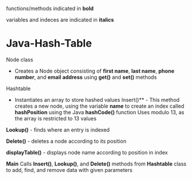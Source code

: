 functions/methods indicated in **bold**

variables and indeces are indicated in __italics__

# Java-Hash-Table
Node class
 *  Creates a Node object consisting of __first name__, __last name__, __phone number__, and __email address__ using **get()** and **set()** methods
 
Hashtable
 *  Instantiates an array to store hashed values
Insert()** - This method creates a new node, using the variable __name__ to create an index called __hashPosition__ using the Java **hashCode()** function
    Uses modulo 13, as the array is restricted to 13 values
    
**Lookup()** - finds where an entry is indexed

**Delete()** - deletes a node according to its position

**displayTable()** - displays node name according to position in index

**Main**
Calls **Insert()**, **Lookup()**, and **Delete()** methods from **Hashtable** class to add, find, and remove data with given parameters
   
